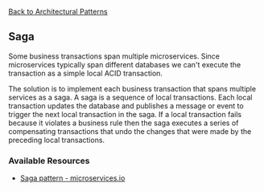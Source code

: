 [Back to Architectural Patterns](08-architectural-patterns.md)
## Saga 
Some business transactions span multiple microservices. Since microservices typically span different databases we can't execute the transaction as a simple local ACID transaction.

The solution is to implement each business transaction that spans multiple services as a saga. A saga is a sequence of local transactions. Each local transaction updates the database and publishes a message or event to trigger the next local transaction in the saga. If a local transaction fails because it violates a business rule then the saga executes a series of compensating transactions that undo the changes that were made by the preceding local transactions.
### Available Resources
- [Saga pattern - microservices.io](https://microservices.io/patterns/data/saga.html)